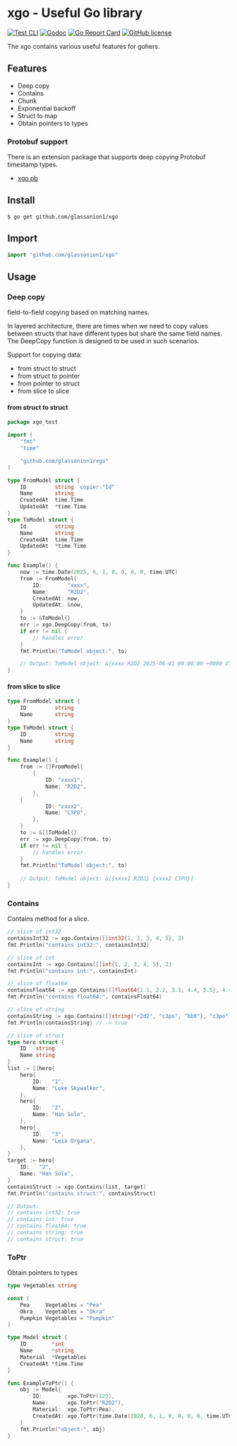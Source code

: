 # xgo - Useful Go library

[![Test CLI](https://github.com/glassonion1/xgo/actions/workflows/test.yml/badge.svg)](https://github.com/glassonion1/xgo/actions/workflows/test.yml)
[![Godoc](https://img.shields.io/badge/godoc-reference-blue)](https://godoc.org/github.com/glassonion1/xgo)
[![Go Report Card](https://goreportcard.com/badge/github.com/glassonion1/xgo)](https://goreportcard.com/report/github.com/glassonion1/xgo)
[![GitHub license](https://img.shields.io/github/license/glassonion1/xgo)](https://github.com/glassonion1/xgo/blob/main/LICENSE)

The xgo contains various useful features for gohers.

## Features
- Deep copy
- Contains
- Chunk
- Exponential backoff
- Struct to map
- Obtain pointers to types

### Protobuf support
There is an extension package that supports deep copying Protobuf timestamp types.
- [xgo pb](https://github.com/glassonion1/xgo/tree/main/xgopb)

## Install
```
$ go get github.com/glassonion1/xgo
```

## Import
```go
import "github.com/glassonion1/xgo"
```

## Usage
### Deep copy
field-to-field copying based on matching names.

In layered architecture, there are times when we need to copy values between structs that have different types but share the same field names. 
The DeepCopy function is designed to be used in such scenarios.

Support for copying data:
- from struct to struct
- from struct to pointer
- from pointer to struct
- from slice to slice
#### from struct to struct
```go
package xgo_test

import (
    "fmt"
    "time"

    "github.com/glassonion1/xgo"
)

type FromModel struct {
    ID         string `copier:"Id"`
    Name       string
    CreatedAt  time.Time
    UpdatedAt  *time.Time
}
type ToModel struct {
    Id         string
    Name       string
    CreatedAt  time.Time
    UpdatedAt  *time.Time
}

func Example() {
    now := time.Date(2025, 6, 1, 0, 0, 0, 0, time.UTC)
    from := FromModel{
        ID:        "xxxx",
        Name:      "R2D2",
        CreatedAt: now,
        UpdatedAt: &now,
    }
    to := &ToModel{}
    err := xgo.DeepCopy(from, to)
    if err != nil {
        // handles error
    }
    fmt.Println("ToModel object:", to)

    // Output: ToModel object: &{xxxx R2D2 2025-06-01 00:00:00 +0000 UTC 2025-06-01 00:00:00 +0000 UTC}
}
```

#### from slice to slice
```go
type FromModel struct {
    ID         string
    Name       string
}
type ToModel struct {
    ID         string
    Name       string
}

func Example() {
    from := []FromModel{
        {
            ID: "xxxx1",
            Name: "R2D2",
        },
    {
            ID: "xxxx2",
            Name: "C3PO",
        },
    }
    to := &[]ToModel{}
    err := xgo.DeepCopy(from, to)
    if err != nil {
        // handles error
    }
    fmt.Println("ToModel object:", to)
    
    // Output: ToModel object: &[{xxxx1 R2D2} {xxxx2 C3PO}]
}
```

### Contains
Contains method for a slice.
```go
// slice of int32
containsInt32 := xgo.Contains([]int32{1, 2, 3, 4, 5}, 3)
fmt.Println("contains int32:", containsInt32)

// slice of int
containsInt := xgo.Contains([]int{1, 2, 3, 4, 5}, 2)
fmt.Println("contains int:", containsInt)

// slice of float64
containsFloat64 := xgo.Contains([]float64{1.1, 2.2, 3.3, 4.4, 5.5}, 4.4)
fmt.Println("contains float64:", containsFloat64)

// slice of string
containsString := xgo.Contains([]string{"r2d2", "c3po", "bb8"}, "c3po")
fmt.Println(containsString) // -> true

// slice of struct
type hero struct {
    ID   string
    Name string
}
list := []hero{
    hero{
        ID:   "1",
        Name: "Luke Skywalker",
    },
    hero{
        ID:   "2",
        Name: "Han Solo",
    },
    hero{
        ID:   "3",
        Name: "Leia Organa",
    },
}
target := hero{
	ID:   "2",
	Name: "Han Solo",
}
containsStruct := xgo.Contains(list, target)
fmt.Println("contains struct:", containsStruct)

// Output:
// contains int32: true
// contains int: true
// contains float64: true
// contains string: true
// contains struct: true
```

### ToPtr
Obtain pointers to types
```go
type Vegetables string

const (
	Pea     Vegetables = "Pea"
	Okra    Vegetables = "Okra"
	Pumpkin Vegetables = "Pumpkin"
)

type Model struct {
	ID        *int
	Name      *string
	Material  *Vegetables
	CreatedAt *time.Time
}

func ExampleToPtr() {
	obj := Model{
		ID:        xgo.ToPtr(123),
		Name:      xgo.ToPtr("R2D2"),
		Material:  xgo.ToPtr(Pea),
		CreatedAt: xgo.ToPtr(time.Date(2020, 6, 1, 0, 0, 0, 0, time.UTC)),
	}
	fmt.Println("object:", obj)
}
```

